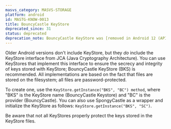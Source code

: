 ```yaml
---
masvs_category: MASVS-STORAGE
platform: android
id: MASTG-KNOW-0013
title: BouncyCastle KeyStore
deprecated_since: 31
status: deprecated
deprecation_note: BouncyCastle KeyStore was [removed in Android 12 (API level 31) and later](https://developer.android.com/about/versions/12/behavior-changes-all#bouncy-castle).
---
```


Older Android versions don't include KeyStore, but they _do_ include the KeyStore interface from JCA (Java Cryptography Architecture). You can use KeyStores that implement this interface to ensure the secrecy and integrity of keys stored with KeyStore; BouncyCastle KeyStore (BKS) is recommended. All implementations are based on the fact that files are stored on the filesystem; all files are password-protected.

To create one, use the `KeyStore.getInstance("BKS", "BC") method`, where "BKS" is the KeyStore name (BouncyCastle Keystore) and "BC" is the provider (BouncyCastle). You can also use SpongyCastle as a wrapper and initialize the KeyStore as follows: `KeyStore.getInstance("BKS", "SC")`.

Be aware that not all KeyStores properly protect the keys stored in the KeyStore files.
